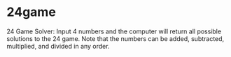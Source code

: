 # 24game
24 Game Solver:
Input 4 numbers and the computer will return all possible solutions to the 24 game. Note that the numbers can be added, subtracted, multiplied, and divided in any order. 
